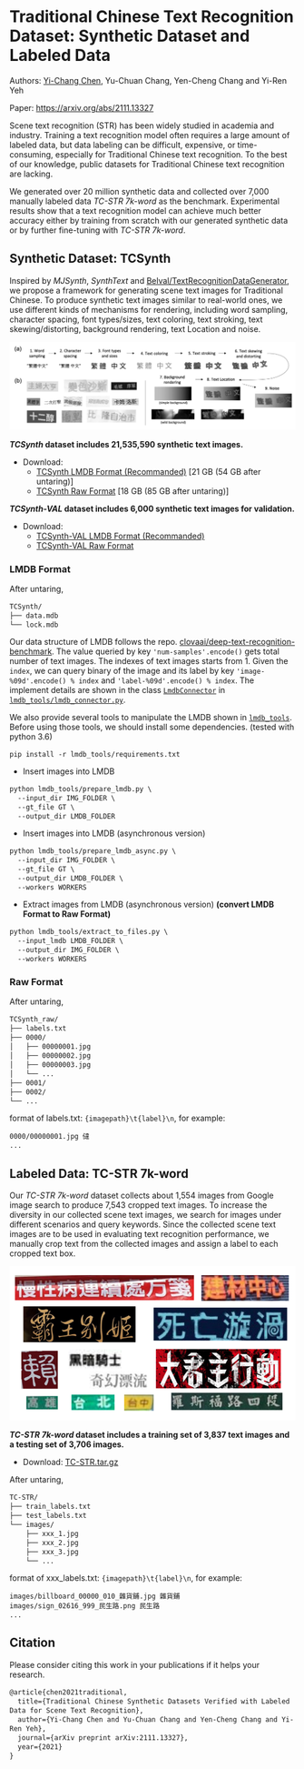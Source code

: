 # Traditional Chinese Text Recognition Dataset: Synthetic Dataset and Labeled Data

Authors: [Yi-Chang Chen](https://github.com/GitYCC), Yu-Chuan Chang, Yen-Cheng Chang and Yi-Ren Yeh

Paper: https://arxiv.org/abs/2111.13327

Scene text recognition (STR) has been widely studied in academia and industry. Training a text recognition model often requires a large amount of labeled data, but data labeling can be difficult, expensive, or time-consuming, especially for Traditional Chinese text recognition. To the best of our knowledge, public datasets for Traditional Chinese text recognition are lacking. 

We generated over 20 million synthetic data and collected over 7,000 manually labeled data *TC-STR 7k-word* as the benchmark. Experimental results show that a text recognition model can achieve much better accuracy either by training from scratch with our generated synthetic data or by further fine-tuning with *TC-STR 7k-word*.

## Synthetic Dataset: TCSynth

Inspired by *MJSynth*, *SynthText* and [Belval/TextRecognitionDataGenerator](https://github.com/Belval/TextRecognitionDataGenerator), we propose a framework for generating scene text images for Traditional Chinese. To produce synthetic text images similar to real-world ones, we use different kinds of mechanisms for rendering, including word sampling, character spacing, font types/sizes, text coloring, text stroking, text skewing/distorting, background rendering, text Location and noise.

![synth_text_pipeline](misc/synth_text_pipeline.png)

***TCSynth* dataset includes 21,535,590 synthetic text images.**

- Download: 
    - [TCSynth LMDB Format (Recommanded)](https://storage.googleapis.com/esun-ai/TCSynth.tar.gz) [21 GB (54 GB after untaring)]
    - [TCSynth Raw Format](https://storage.googleapis.com/esun-ai/TCSynth_raw.tar.gz) [18 GB (85 GB after untaring)]

***TCSynth-VAL* dataset includes 6,000 synthetic text images for validation.**

- Download: 
    - [TCSynth-VAL LMDB Format (Recommanded)](https://storage.googleapis.com/esun-ai/TCSynth-VAL.tar.gz)
    - [TCSynth-VAL Raw Format](https://storage.googleapis.com/esun-ai/TCSynth-VAL_raw.tar.gz)

### LMDB Format

After untaring,

```
TCSynth/
├── data.mdb
└── lock.mdb
```

Our data structure of LMDB follows the repo. [clovaai/deep-text-recognition-benchmark](https://github.com/clovaai/deep-text-recognition-benchmark). The value queried by key `'num-samples'.encode()` gets total number of text images. The indexes of text images starts from 1. Given the `index`, we can query binary of the image and its label by key `'image-%09d'.encode() % index` and `'label-%09d'.encode() % index`. The implement details are shown in the class [`LmdbConnector`](https://github.com/GitYCC/traditional-chinese-text-recogn-dataset/blob/main/lmdb_tools/lmdb_connector.py#L7) in [`lmdb_tools/lmdb_connector.py`](./lmdb_tools/lmdb_connector.py).

We also provide several tools to manipulate the LMDB shown in [`lmdb_tools`](./lmdb_tools). Before using those tools, we should install some dependencies. (tested with python 3.6)

```
pip install -r lmdb_tools/requirements.txt
```

- Insert images into LMDB

```
python lmdb_tools/prepare_lmdb.py \
  --input_dir IMG_FOLDER \
  --gt_file GT \
  --output_dir LMDB_FOLDER
```

- Insert images into LMDB (asynchronous version)

```
python lmdb_tools/prepare_lmdb_async.py \
  --input_dir IMG_FOLDER \
  --gt_file GT \
  --output_dir LMDB_FOLDER \
  --workers WORKERS
```

- Extract images from LMDB (asynchronous version) **(convert LMDB Format to Raw Format)**

```
python lmdb_tools/extract_to_files.py \
  --input_lmdb LMDB_FOLDER \
  --output_dir IMG_FOLDER \
  --workers WORKERS
```

### Raw Format

After untaring,

```
TCSynth_raw/
├── labels.txt
├── 0000/
│   ├── 00000001.jpg
│   ├── 00000002.jpg
│   ├── 00000003.jpg
│   └── ...
├── 0001/
├── 0002/
└── ...
```

format of labels.txt: `{imagepath}\t{label}\n`, for example:

```
0000/00000001.jpg 㒓
...
```

## Labeled Data: TC-STR 7k-word

Our *TC-STR 7k-word* dataset collects about 1,554 images from Google image search to produce 7,543 cropped text images. To increase the diversity in our collected scene text images, we search for images under different scenarios and query keywords. Since the collected scene text images are to be used in evaluating text recognition performance, we manually crop text from the collected images and assign a label to each cropped text box. 

![TC-STR_demo](misc/TC-STR_demo.png)

***TC-STR 7k-word* dataset includes a training set of 3,837 text images and a testing set of 3,706 images.**

- Download: [TC-STR.tar.gz](https://storage.googleapis.com/esun-ai/TC-STR.tar.gz)

After untaring,

```
TC-STR/
├── train_labels.txt
├── test_labels.txt
└── images/
    ├── xxx_1.jpg
    ├── xxx_2.jpg
    ├── xxx_3.jpg
    └── ...
```

format of xxx_labels.txt: `{imagepath}\t{label}\n`, for example:

```
images/billboard_00000_010_雜貨鋪.jpg 雜貨鋪
images/sign_02616_999_民生路.png 民生路
...
```

## Citation

Please consider citing this work in your publications if it helps your research.
```
@article{chen2021traditional,
  title={Traditional Chinese Synthetic Datasets Verified with Labeled Data for Scene Text Recognition},
  author={Yi-Chang Chen and Yu-Chuan Chang and Yen-Cheng Chang and Yi-Ren Yeh},
  journal={arXiv preprint arXiv:2111.13327},
  year={2021}
}
```
